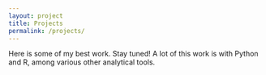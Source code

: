 ```yaml
---
layout: project
title: Projects
permalink: /projects/
---
```


Here is some of my best work. Stay tuned! A lot of this work is with Python and R, among various other analytical tools.

